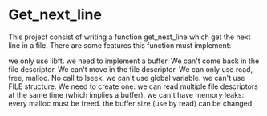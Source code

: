# Get_next_line

This project consist of writing a function get_next_line which get the next line
in a file.
There are some features this function must implement:

we only use libft.
we need to implement a buffer. We can't come back in the file descriptor. We can't move in the
file descriptor. We can only use read, free, malloc. No call to lseek.
we can't use global variable.
we can't use FILE structure. We need to create one.
we can read multiple file descriptors at the same time (which implies a
buffer).
we can't have memory leaks: every malloc must be freed.
the buffer size (use by read) can be changed.
